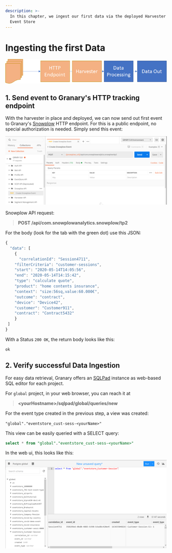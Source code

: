 ```yaml
---
description: >-
  In this chapter, we ingest our first data via the deployed Harvester to the
  Event Store
---
```


# Ingesting the first Data

![](<../../../.gitbook/assets/grafik (5).png>)

## 1. Send event to Granary's HTTP tracking endpoint

With the harvester in place and deployed, we can now send out first event to Granary's [Snowplow](../../../developer-reference/api-reference/snowplow-api-endpoints.md) HTTP endpoint. For this is a public endpoint, no special authorization is needed. Simply send this event:

![](<../../../.gitbook/assets/image (37).png>)

Snowplow API request:

> **POST /api/com.snowplowanalytics.snowplow/tp2**

For the body (look for the tab with the green dot) use this JSON:

```javascript
{
  "data": [
    {
      "correlationId": "Session4711",
    "filterCriteria": "customer-sessions",
    "start": "2020-05-14T14:05:56",
    "end": "2020-05-14T14:15:42",
    "type": "calculate quote",
    "product": "home contents insurance",
    "context": "size:56sq,value:60.000€",
    "outcome": "contract",
    "device": "Device42",
    "customer": "Customer911",
    "contract": "Contract5432"
    }
 ]
}
```

With a Status `200 OK`, the return body looks like this:

```javascript
ok
```

## 2. Verify successful Data Ingestion

For easy data retrieval, Granary offers an [SQLPad](https://getsqlpad.com/#/) instance as web-based SQL editor for each project.

For `global` project, in your web browser, you can reach it at&#x20;

> **\<yourHostname>/sqlpad/global/queries/new**

For the event type created in the previous step, a view was created:

`"global"."eventstore_cust-sess-<yourName>"`

This view can be easily queried with a SELECT query:

```sql
select * from "global"."eventstore_cust-sess-<yourName>"
```

In the web ui, this looks like this:

![SQLPad web ui](<../../../.gitbook/assets/image (73).png>)

